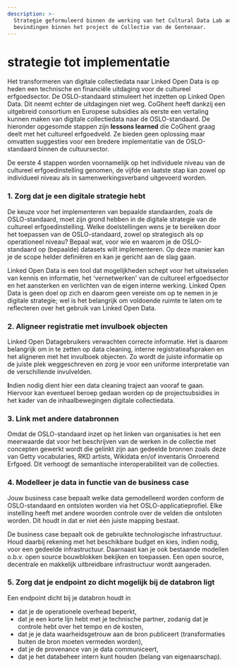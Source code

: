 ```yaml
---
description: >-
  Strategie geformuleerd binnen de werking van het Cultural Data Lab adhv.
  bevindingen binnen het project de Collectie van de Gentenaar.
---
```


# strategie tot implementatie

Het transformeren van digitale collectiedata naar Linked Open Data is op heden een technische en financiële uitdaging voor de cultureel erfgoedsector. De OSLO-standaard stimuleert het inzetten op Linked Open Data. Dit neemt echter de uitdagingen niet weg. CoGhent heeft dankzij een uitgebreid consortium en Europese subsidies als eerste een vertaling kunnen maken van digitale collectiedata naar de OSLO-standaard. De hieronder opgesomde stappen zijn **lessons learned** die CoGhent graag deelt met het cultureel erfgoedveld. Ze bieden geen oplossing maar omvatten suggesties voor een bredere implementatie van de OSLO-standaard binnen de cultuursector.&#x20;

De eerste 4 stappen worden voornamelijk op het individuele niveau van de cultureel erfgoedinstelling genomen, de vijfde en laatste stap kan zowel op individueel niveau als in samenwerkingsverband uitgevoerd worden.&#x20;

### 1. Zorg dat je een digitale strategie hebt&#x20;

De keuze voor het implementeren van bepaalde standaarden, zoals de OSLO-standaard, moet zijn grond hebben in de digitale strategie van de cultureel erfgoedinstelling. Welke doelstellingen wens je te bereiken door het toepassen van de OSLO-standaard, zowel op strategisch als op operationeel niveau? Bepaal wat, voor wie en waarom je de OSLO-standaard op (bepaalde) datasets wilt implementeren. Op deze manier kan je de scope helder definiëren en kan je gericht aan de slag gaan.   &#x20;

Linked Open Data is een tool dat mogelijkheden schept voor het uitwisselen van kennis en informatie, het 'vernetwerken' van de cultureel erfgoedsector en het aansterken en verlichten van de eigen interne werking. Linked Open Data is geen doel op zich en daarom geen vereiste om op te nemen in je digitale strategie; wel is het belangrijk om voldoende ruimte te laten om te reflecteren over het gebruik van Linked Open Data.&#x20;

### **2. Aligneer registratie met invulboek objecten**

Linked Open Datagebruikers verwachten correcte informatie. Het is daarom belangrijk om in te zetten op data cleaning, interne registratieafspraken en het aligneren met het invulboek objecten.  Zo wordt de juiste informatie op de juiste plek weggeschreven en zorg je voor een uniforme interpretatie van de verschillende invulvelden.  &#x20;

**I**ndien nodig dient hier een data cleaning traject aan vooraf te gaan. Hiervoor kan eventueel beroep gedaan worden op de projectsubsidies in het kader van de inhaalbewegingen digitale collectiedata.

### **3. Link met andere databronnen**

Omdat de OSLO-standaard inzet op het linken van organisaties is het een meerwaarde dat voor het beschrijven van de werken in de collectie met concepten gewerkt wordt die gelinkt zijn aan gedeelde bronnen zoals deze van Getty vocabularies, RKD artists, Wikidata en/of inventaris Onroerend Erfgoed. Dit verhoogt de semantische interoperabiliteit van de collecties.

### 4. Modelleer je data in functie van de business case&#x20;

Jouw business case bepaalt welke data gemodelleerd worden conform de OSLO-standaard en ontsloten worden via het OSLO-applicatieprofiel. Elke instelling heeft met andere woorden controle over de velden die ontsloten worden. Dit houdt in dat er niet één juiste mapping bestaat.&#x20;

De business case bepaalt ook de gebruikte technologische infrastructuur. Houd daarbij rekening met het beschikbare budget en kies, indien nodig, voor een gedeelde infrastructuur. Daarnaast kan je ook bestaande modellen o.b.v. open source bouwblokken bekijken en toepassen. Een open source, decentrale en makkelijk uitbreidbare infrastructuur wordt aangeraden.       &#x20;

### 5. Zorg dat je endpoint zo dicht mogelijk bij de databron ligt

Een endpoint dicht bij je databron houdt in&#x20;

* dat je de operationele overhead beperkt,&#x20;
* dat je een korte lijn hebt met je technische partner, zodanig dat je controle hebt over het tempo en de kosten,&#x20;
* dat je je data waarheidsgetrouw aan de bron publiceert (transformaties buiten de bron moeten vermeden worden),&#x20;
* dat je de provenance van je data communiceert,
* dat je het databeheer intern kunt houden (belang van eigenaarschap).&#x20;

